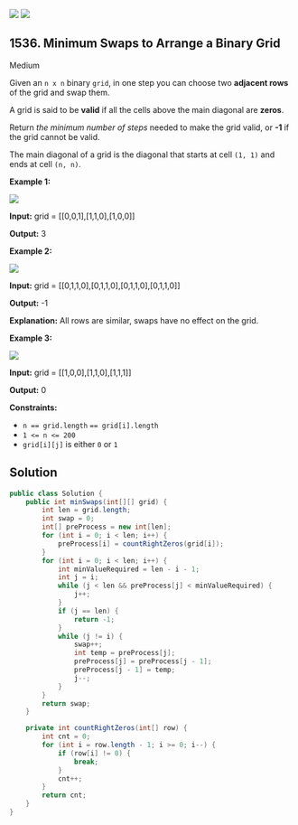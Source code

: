 [![](https://img.shields.io/github/stars/javadev/LeetCode-in-Java?label=Stars&style=flat-square)](https://github.com/javadev/LeetCode-in-Java)
[![](https://img.shields.io/github/forks/javadev/LeetCode-in-Java?label=Fork%20me%20on%20GitHub%20&style=flat-square)](https://github.com/javadev/LeetCode-in-Java/fork)

## 1536\. Minimum Swaps to Arrange a Binary Grid

Medium

Given an `n x n` binary `grid`, in one step you can choose two **adjacent rows** of the grid and swap them.

A grid is said to be **valid** if all the cells above the main diagonal are **zeros**.

Return _the minimum number of steps_ needed to make the grid valid, or **\-1** if the grid cannot be valid.

The main diagonal of a grid is the diagonal that starts at cell `(1, 1)` and ends at cell `(n, n)`.

**Example 1:**

![](https://assets.leetcode.com/uploads/2020/07/28/fw.jpg)

**Input:** grid = \[\[0,0,1],[1,1,0],[1,0,0]]

**Output:** 3

**Example 2:**

![](https://assets.leetcode.com/uploads/2020/07/16/e2.jpg)

**Input:** grid = \[\[0,1,1,0],[0,1,1,0],[0,1,1,0],[0,1,1,0]]

**Output:** -1

**Explanation:** All rows are similar, swaps have no effect on the grid.

**Example 3:**

![](https://assets.leetcode.com/uploads/2020/07/16/e3.jpg)

**Input:** grid = \[\[1,0,0],[1,1,0],[1,1,1]]

**Output:** 0

**Constraints:**

*   `n == grid.length` `== grid[i].length`
*   `1 <= n <= 200`
*   `grid[i][j]` is either `0` or `1`

## Solution

```java
public class Solution {
    public int minSwaps(int[][] grid) {
        int len = grid.length;
        int swap = 0;
        int[] preProcess = new int[len];
        for (int i = 0; i < len; i++) {
            preProcess[i] = countRightZeros(grid[i]);
        }
        for (int i = 0; i < len; i++) {
            int minValueRequired = len - i - 1;
            int j = i;
            while (j < len && preProcess[j] < minValueRequired) {
                j++;
            }
            if (j == len) {
                return -1;
            }
            while (j != i) {
                swap++;
                int temp = preProcess[j];
                preProcess[j] = preProcess[j - 1];
                preProcess[j - 1] = temp;
                j--;
            }
        }
        return swap;
    }

    private int countRightZeros(int[] row) {
        int cnt = 0;
        for (int i = row.length - 1; i >= 0; i--) {
            if (row[i] != 0) {
                break;
            }
            cnt++;
        }
        return cnt;
    }
}
```